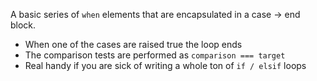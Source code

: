 A basic series of `when` elements that are encapsulated in a case -> end block.

* When one of the cases are raised true the loop ends
* The comparison tests are performed as `comparison === target`
* Real handy if you are sick of writing a whole ton of `if / elsif` loops